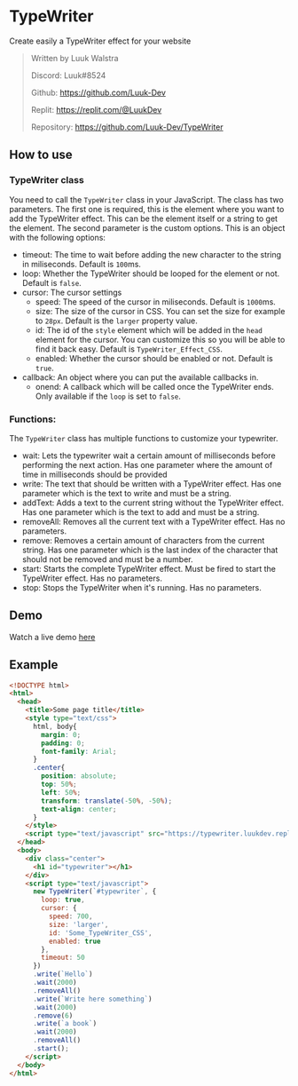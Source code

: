 # TypeWriter
Create easily a TypeWriter effect for your website

> Written by Luuk Walstra
> 
> Discord: Luuk#8524
> 
> Github: https://github.com/Luuk-Dev
> 
> Replit: https://replit.com/@LuukDev
> 
> Repository: https://github.com/Luuk-Dev/TypeWriter

## How to use

### TypeWriter class
You need to call the `TypeWriter` class in your JavaScript. The class has two parameters. The first one is required, this is the element where you want to add the TypeWriter effect. This can be the element itself or a string to get the element. The second parameter is the custom options. This is an object with the following options:
- timeout: The time to wait before adding the new character to the string in miliseconds. Default is `100`ms.
- loop: Whether the TypeWriter should be looped for the element or not. Default is `false`.
- cursor: The cursor settings
   - speed: The speed of the cursor in miliseconds. Default is `1000`ms.
   - size: The size of the cursor in CSS. You can set the size for example to `28px`. Default is the `larger` property value.
   - id: The id of the `style` element which will be added in the `head` element for the cursor. You can customize this so you will be able to find it back easy. Default is `TypeWriter_Effect_CSS`.
   - enabled: Whether the cursor should be enabled or not. Default is `true`.
- callback: An object where you can put the available callbacks in.
   - onend: A callback which will be called once the TypeWriter ends. Only available if the `loop` is set to `false`.
   
### Functions:
The `TypeWriter` class has multiple functions to customize your typewriter.
- wait: Lets the typewriter wait a certain amount of milliseconds before performing the next action. Has one parameter where the amount of time in milliseconds should be provided
- write: The text that should be written with a TypeWriter effect. Has one parameter which is the text to write and must be a string.
- addText: Adds a text to the current string without the TypeWriter effect. Has one parameter which is the text to add and must be a string.
- removeAll: Removes all the current text with a TypeWriter effect. Has no parameters.
- remove: Removes a certain amount of characters from the current string. Has one parameter which is the last index of the character that should not be removed and must be a number.
- start: Starts the complete TypeWriter effect. Must be fired to start the TypeWriter effect. Has no parameters.
- stop: Stops the TypeWriter when it's running. Has no parameters.

## Demo
Watch a live demo [here](https://typewriter.luukdev.repl.co)

## Example
```html
<!DOCTYPE html>
<html>
  <head>
    <title>Some page title</title>
    <style type="text/css">
      html, body{
        margin: 0;
        padding: 0;
        font-family: Arial;
      }
      .center{
        position: absolute;
        top: 50%;
        left: 50%;
        transform: translate(-50%, -50%);
        text-align: center;
      }
    </style>
    <script type="text/javascript" src="https://typewriter.luukdev.repl.co/TypeWriter.js"></script>
  </head>
  <body>
    <div class="center">
      <h1 id="typewriter"></h1>
    </div>
    <script type="text/javascript">
      new TypeWriter(`#typewriter`, {
        loop: true,
        cursor: {
          speed: 700,
          size: 'larger',
          id: 'Some_TypeWriter_CSS',
          enabled: true
        },
        timeout: 50
      })
      .write(`Hello`)
      .wait(2000)
      .removeAll()
      .write(`Write here something`)
      .wait(2000)
      .remove(6)
      .write(`a book`)
      .wait(2000)
      .removeAll()
      .start();
    </script>
  </body>
</html>
```
